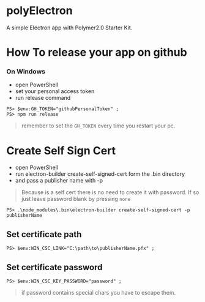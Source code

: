 # polyElectron

A simple Electron app with Polymer2.0 Starter Kit. 

# How To release your app on github

### On Windows

* open PowerShell
* set your personal access token
* run release command


```
PS> $env:GH_TOKEN="githubPersonalToken" ; 
PS> npm run release
```

> remember to set the `GH_TOKEN` every time you restart your pc.


# Create Self Sign Cert

* open PowerShell
* run electron-builder create-self-signed-cert form the .bin directory
* and pass a publisher name with -p

> Because is a self cert there is no need to create it with password.
> If so just leave password blank by pressing `none`
```
PS> .\node_modules\.bin\electron-builder create-self-signed-cert -p publisherName
``` 


## Set certificate path

```
PS> $env:WIN_CSC_LINK="C:\path\to\publisherName.pfx" ;
```

## Set certificate password

```
PS> $env:WIN_CSC_KEY_PASSWORD="password" ;
```

> if password contains special chars you have to escape them.